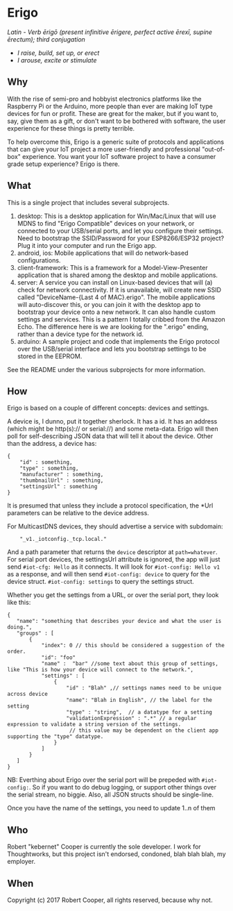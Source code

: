 Erigo
=====

_Latin - Verb_
_ērigō (present infinitive ērigere, perfect active ērexī, supine ērectum); third conjugation_
 
 * _I raise, build, set up, or erect_
 * _I arouse, excite or stimulate_
 
Why
---
 
With the rise of semi-pro and hobbyist electronics platforms like the Raspberry
Pi or the Arduino, more people than ever are making IoT type devices for fun or
profit. These are great for the maker, but if you want to, say, give them as a
gift, or don't want to be bothered with software, the user experience for these
things is pretty terrible.

To help overcome this, Erigo is a generic suite of protocols and applications 
that can give your IoT project a more user-friendly and professional "out-of-box"
experience. You want your IoT software project to have a consumer grade setup 
experience? Erigo is there.
 
What
----

This is a single project that includes several subprojects.
 
 1. desktop:  This is a desktop application for Win/Mac/Linux that will use 
    MDNS to find "Erigo Compatible" devices on your network, or connected to your
    USB/serial ports, and let you configure their settings. Need to bootstrap 
    the SSID/Password for your ESP8266/ESP32 project? Plug it into your computer
    and run the Erigo app.
 1. android, ios: Mobile applications that will do network-based configurations.
 1. client-framework: This is a framework for a Model-View-Presenter application
    that is shared among the desktop and mobile applications.
 1. server: A service you can install on Linux-based devices that will (a) check
    for network connectivity. If it is unavailable, will create new SSID called 
    "DeviceName-{Last 4 of MAC}.erigo". The mobile applications will auto-discover
    this, or you can join it with the desktop app to bootstrap your device onto
    a new network. It can also handle custom settings and services. This is a 
    pattern I totally cribbed from the Amazon Echo. The difference here is we 
    are looking for the ".erigo" ending, rather than a device type for the network 
    id.
 1. arduino: A sample project and code that implements the Erigo protocol over 
    the USB/serial interface and lets you bootstrap settings to be stored in the
    EEPROM.
    
See the README under the various subprojects for more information.

How
---

Erigo is based on a couple of different concepts: devices and settings.

A device is, I dunno, put it together sherlock. It has a id. It has an address
(which might be http(s):// or serial://) and some meta-data. Erigo will then poll
for self-describing JSON data that will tell it about the device. Other than 
the address, a device has:

```
{ 
    "id" : something,
    "type" : something,
    "manufacturer" : something,
    "thumbnailUrl" : something,
    "settingsUrl" : something
}
```

It is presumed that unless they include a protocol specification, the *Url 
parameters can be relative to the device address.

For MulticastDNS devices, they should advertise a service with subdomain:

```
    "_v1._iotconfig._tcp.local."
```

And a path parameter that returns the ``device`` descriptor at ``path=whatever``.
For serial port devices, the settingsUrl attribute is ignored, the app will just
send ``#iot-cfg: Hello`` as it connects. It will look for
 ``#iot-config: Hello v1`` as a response, and will then send 
 ``#iot-config: device`` to query for the device struct.
 ``#iot-config: settings`` to query the settings struct.
 
 Whether you get the settings from a URL, or over the serial port, they look like this:
 
 ```
 {
    "name": "something that describes your device and what the user is doing.",
    "groups" : [
        {
            "index": 0 // this should be considered a suggestion of the order.
            "id": "foo" 
            "name" :  "bar" //some text about this group of settings, like "This is how your device will connect to the network.",
            "settings" : [
                {
                    "id" : "Blah" ,// settings names need to be unique across device
                    "name": "Blah in English", // the label for the setting
                    "type" : "string",  // a datatype for a setting
                    "validationExpression" : ".*" // a regular expression to validate a string version of the settings.
                     // this value may be dependent on the client app supporting the "type" datatype.
                }
            ]
        }
    ]
 }

```
 
NB: Everthing about Erigo over the serial port will be prepeded with ``#iot-config:``. 
So if you want to do debug logging, or support other things over the serial stream, 
no biggie. Also, all JSON structs should be single-line.

Once you have the name of the settings, you need to update 1..n of them

Who
---

Robert "kebernet" Cooper is currently the sole developer. I work for Thoughtworks, but this 
project isn't endorsed, condoned, blah blah blah, my employer.

When
----

Copyright (c) 2017 Robert Cooper, all rights reserved, because why not.